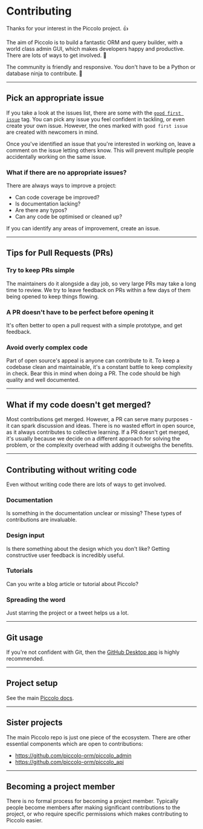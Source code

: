 # Contributing

Thanks for your interest in the Piccolo project. 👍

The aim of Piccolo is to build a fantastic ORM and query builder, with a world class admin GUI, which makes developers happy and productive. There are lots of ways to get involved. 🚀

The community is friendly and responsive. You don't have to be a Python or database ninja to contribute. 🥷

---

## Pick an appropriate issue

If you take a look at the issues list, there are some with the [`good first issue`](https://github.com/piccolo-orm/piccolo/labels/good%20first%20issue) tag. You can pick any issue you feel confident in tackling, or even create your own issue. However, the ones marked with `good first issue` are created with newcomers in mind.

Once you've identified an issue that you're interested in working on, leave a comment on the issue letting others know. This will prevent multiple people accidentally working on the same issue.

### What if there are no appropriate issues?

There are always ways to improve a project:

- Can code coverage be improved?
- Is documentation lacking?
- Are there any typos?
- Can any code be optimised or cleaned up?

If you can identify any areas of improvement, create an issue.

---

## Tips for Pull Requests (PRs)

### Try to keep PRs simple

The maintainers do it alongside a day job, so very large PRs may take a long time to review. We try to leave feedback on PRs within a few days of them being opened to keep things flowing.

### A PR doesn't have to be perfect before opening it

It's often better to open a pull request with a simple prototype, and get feedback.

### Avoid overly complex code

Part of open source's appeal is anyone can contribute to it. To keep a codebase clean and maintainable, it's a constant battle to keep complexity in check. Bear this in mind when doing a PR. The code should be high quality and well documented.

---

## What if my code doesn't get merged?

Most contributions get merged. However, a PR can serve many purposes - it can spark discussion and ideas. There is no wasted effort in open source, as it always contributes to collective learning. If a PR doesn't get merged, it's usually because we decide on a different approach for solving the problem, or the complexity overhead with adding it outweighs the benefits.

---

## Contributing without writing code

Even without writing code there are lots of ways to get involved.

### Documentation

Is something in the documentation unclear or missing? These types of contributions are invaluable.

### Design input

Is there something about the design which you don't like? Getting constructive user feedback is incredibly useful.

### Tutorials

Can you write a blog article or tutorial about Piccolo?

### Spreading the word

Just starring the project or a tweet helps us a lot.

---

## Git usage

If you're not confident with Git, then the [GitHub Desktop app](https://desktop.github.com/) is highly recommended.

---

## Project setup

See the main [Piccolo docs](https://piccolo-orm.readthedocs.io/en/latest/piccolo/contributing/index.html).

---

## Sister projects

The main Piccolo repo is just one piece of the ecosystem. There are other essential components which are open to contributions:

- https://github.com/piccolo-orm/piccolo_admin
- https://github.com/piccolo-orm/piccolo_api

---

## Becoming a project member

There is no formal process for becoming a project member. Typically people become members after making significant contributions to the project, or who require specific permissions which makes contributing to Piccolo easier.
